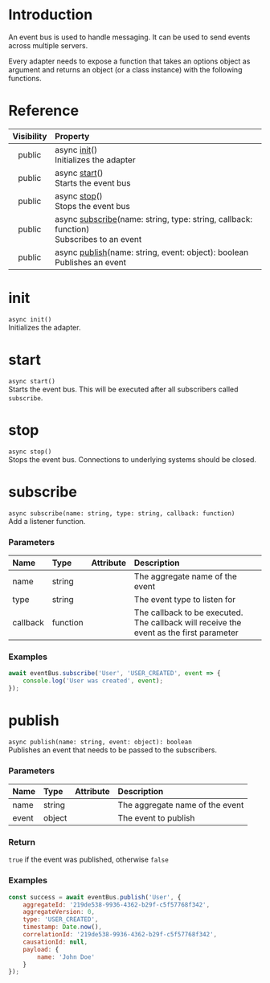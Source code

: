 # Introduction
An event bus is used to handle messaging. It can be used to send events across multiple servers.
 
Every adapter needs to expose a function that takes an options object as argument and returns an object (or a class instance) with the following functions.

# Reference
Visibility | Property
:---: | :---
public |     async [init](EventBusAdapter#init)()<br>Initializes the adapter
public |     async [start](EventBusAdapter#start)()<br>Starts the event bus
public |     async [stop](EventBusAdapter#stop)()<br>Stops the event bus
public |     async [subscribe](EventBusAdapter#subscribe)(name: string, type: string, callback: function)<br>Subscribes to an event
public |     async [publish](EventBusAdapter#publish)(name: string, event: object): boolean<br>Publishes an event

# init
`async init()`  
Initializes the adapter.

# start
`async start()`  
Starts the event bus. This will be executed after all subscribers called `subscribe`.

# stop
`async stop()`  
Stops the event bus. Connections to underlying systems should be closed.

# subscribe
`async subscribe(name: string, type: string, callback: function)`  
Add a listener function.

### Parameters
Name| Type | Attribute | Description
:--- | :--- | :--- | :---
name | string | | The aggregate name of the event
type | string | | The event type to listen for
callback | function | | The callback to be executed. The callback will receive the event as the first parameter

### Examples
```javascript
await eventBus.subscribe('User', 'USER_CREATED', event => {
    console.log('User was created', event);
});
```

# publish
`async publish(name: string, event: object): boolean`  
Publishes an event that needs to be passed to the subscribers.

### Parameters
Name| Type | Attribute | Description
:--- | :--- | :--- | :---
name | string | | The aggregate name of the event
event | object | | The event to publish

### Return
`true` if the event was published, otherwise `false`

### Examples
```javascript
const success = await eventBus.publish('User', {
    aggregateId: '219de538-9936-4362-b29f-c5f57768f342',
    aggregateVersion: 0,
    type: 'USER_CREATED',
    timestamp: Date.now(),
    correlationId: '219de538-9936-4362-b29f-c5f57768f342',
    causationId: null,
    payload: {
        name: 'John Doe'
    }
});
```
